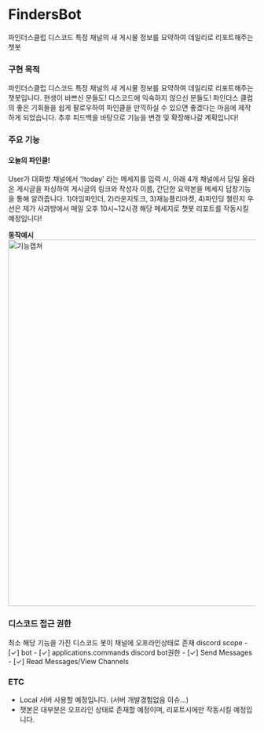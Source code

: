 # FindersBot
파인더스클럽 디스코드 특정 채널의 새 게시물 정보를 요약하여 데일리로 리포트해주는 챗봇

### 구현 목적
파인더스클럽 디스코드 특정 채널의 새 게시물 정보를 요약하여 데일리로 리포트해주는 챗봇입니다.
현생이 바쁘신 분들도! 디스코드에 익숙하지 않으신 분들도! 파인더스 클럽의 좋은 기회들을 쉽게 팔로우하여 파인클을 만끽하실 수 있으면 좋겠다는 마음에 제작하게 되었습니다.
추후 피드백을 바탕으로 기능을 변경 및 확장해나갈 계획입니다!

### 주요 기능
#### 오늘의 파인클!
User가 대화방 채널에서 '!today' 라는 메세지를 입력 시, 
아래 4개 채널에서 당일 올라온 게시글을 파싱하여 게시글의 링크와 작성자 이름, 간단한 요약본을 메세지 답장기능을 통해 알려줍니다.
1)아임파인더, 2)라운지토크, 3)재능플리마켓, 4)파인딩 챌린지
우선은 제가 사과방에서 매일 오후 10시~12시경 해당 메세지로 챗봇 리포트를 작동시킬 예정입니다!

**동작예시**
<img width="745" alt="기능캡쳐" src="https://github.com/user-attachments/assets/760edbb1-cb3a-4256-b60b-79f6162d41c3" />


### 디스코드 접근 권한
최소 해당 기능을 가진 디스코드 봇이 채널에 오프라인상태로 존재 
discord scope  - [✓] bot             - [✓] applications.commands
discord bot권한 - [✓] Send Messages   - [✓] Read Messages/View Channels

### ETC
 - Local 서버 사용할 예정입니다. (서버 개발경험없음 이슈...)
 - 챗본은 대부분은 오프라인 상태로 존재할 예정이며, 리포트시에만 작동시킬 예정입니다.
